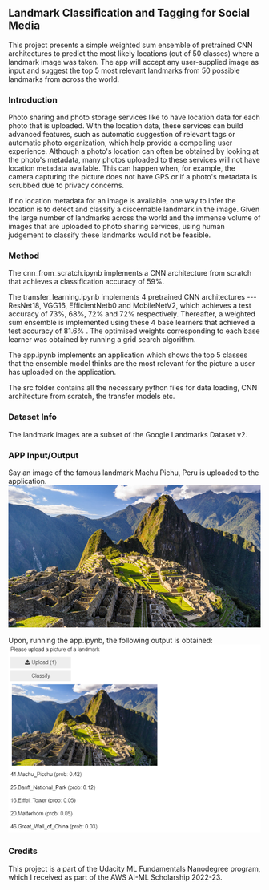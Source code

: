## Landmark Classification and Tagging for Social Media

This project presents a simple weighted sum ensemble of pretrained CNN architectures to predict the most likely locations (out of 50 classes) where a landmark image was taken. The app will accept any user-supplied image as input and suggest the top 5 most relevant landmarks from 50 possible landmarks from across the world.


### Introduction

Photo sharing and photo storage services like to have location data for each photo that is uploaded. With the location data, these services can build advanced features, such as automatic suggestion of relevant tags or automatic photo organization, which help provide a compelling user experience. Although a photo's location can often be obtained by looking at the photo's metadata, many photos uploaded to these services will not have location metadata available. This can happen when, for example, the camera capturing the picture does not have GPS or if a photo's metadata is scrubbed due to privacy concerns.

If no location metadata for an image is available, one way to infer the location is to detect and classify a discernable landmark in the image. Given the large number of landmarks across the world and the immense volume of images that are uploaded to photo sharing services, using human judgement to classify these landmarks would not be feasible.

### Method

The cnn_from_scratch.ipynb implements a CNN architecture from scratch that achieves a classification accuracy of 59%.

The transfer_learning.ipynb implements 4 pretrained CNN architectures --- ResNet18, VGG16, EfficientNetb0 and MobileNetV2, which achieves a test accuracy of 73%, 68%, 72% and 72% respectively. Thereafter, a weighted sum ensemble is implemented using these 4 base learners that achieved a test accuracy of 81.6% . The optimised weights corresponding to each base learner was obtained by running a grid search algorithm.

The app.ipynb implements an application which shows the top 5 classes that the ensemble model thinks are the most relevant for the picture a user has uploaded on the application.

The src folder contains all the necessary python files for data loading, CNN architecture from scratch, the transfer models etc.


### Dataset Info

The landmark images are a subset of the Google Landmarks Dataset v2.

### APP Input/Output

Say an image of the famous landmark Machu Pichu, Peru is uploaded to the application. 
![Input Image](Machu%20Picchu%20-%20Input.jpg)

Upon, running the app.ipynb, the following output is obtained:
![Output Image](Machu%20Pichu%20-%20Model%20Prediction.png)

### Credits

This project is a part of the Udacity ML Fundamentals Nanodegree program, which I received as part of the AWS AI-ML Scholarship 2022-23.
